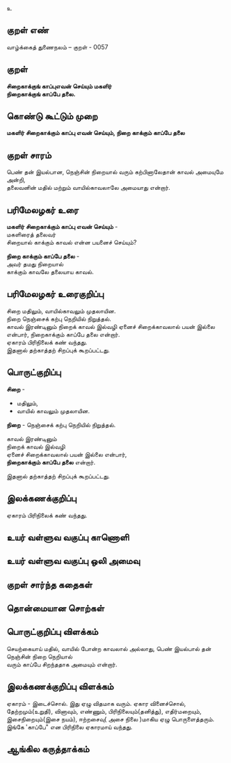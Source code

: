 உ

## குறள் எண் 

வாழ்க்கைத் துணைநலம் – குறள் - 0057  

## குறள் 

**சிறைகாக்குங் காப்புஎவன் செய்யும் மகளிர்  
நிறைகாக்குங் காப்பே தலை.** 

## கொண்டு கூட்டும் முறை

**மகளிர் சிறைகாக்கும் காப்பு எவன் செய்யும், நிறை காக்கும் காப்பே தலை**  

## குறள் சாரம் 
 
 பெண் தன் இயல்பான, நெஞ்சின் நிறையால் வரும் கற்பினாலேதான் காவல் அமையுமே அன்றி,  
 தலைவனின் மதில் மற்றும் வாயில்காவலாலே அமையாது என்றார்.

## பரிமேலழகர் உரை

**மகளிர் சிறைகாக்கும் காப்பு எவன் செய்யும்** -  
மகளிரைத் தலைவர்  
சிறையால் காக்கும் காவல் என்ன பயனைச் செய்யும்?  

**நிறை காக்கும் காப்பே தலை** -  
அவர் தமது நிறையால்  
காக்கும் காவலே தலையாய காவல்.  

## பரிமேலழகர் உரைகுறிப்பு   

சிறை மதிலும், வாயில்காவலும் முதலாயின.  
நிறை நெஞ்சைக் கற்பு நெறியில் நிறுத்தல்.  
காவல் இரண்டினும் நிறைக் காவல் இல்வழி ஏனைச் சிறைக்காவலால் பயன் இல்லை என்பார், நிறைகாக்கும் காப்பே தலை என்றார்.  
ஏகாரம் பிரிநிலைக் கண் வந்தது.  
இதனால் தற்காத்தற் சிறப்புக் கூறப்பட்டது.  

## பொருட்குறிப்பு 

**சிறை** - 
* மதிலும்,  
* வாயில் காவலும் முதலாயின.  

**நிறை** - நெஞ்சைக் கற்பு நெறியில் நிறுத்தல்.

காவல் இரண்டினும்  
நிறைக் காவல் இல்வழி  
ஏனைச் சிறைக்காவலால் பயன் இல்லை என்பார்,  
**நிறைகாக்கும் காப்பே தலை** என்றார்.  

இதனால் தற்காத்தற் சிறப்புக் கூறப்பட்டது. 

## இலக்கணக்குறிப்பு  

ஏகாரம் பிரிநிலைக் கண் வந்தது.  

## உயர் வள்ளுவ வகுப்பு காணொளி


## உயர் வள்ளுவ வகுப்பு ஒலி அமைவு 

 
## குறள் சார்ந்த கதைகள் 


## தொன்மையான சொற்கள்


## பொருட்குறிப்பு விளக்கம் 

செயற்கையாய் மதில், வாயில் போன்ற காவலால் அல்லாது, பெண் இயல்பால் தன் நெஞ்சின் நிறை நெறியால்  
வரும் காப்பே சிறந்ததாக அமையும் என்றார். 

## இலக்கணக்குறிப்பு விளக்கம்  

ஏகாரம் - இடைச்சொல். இது ஏழு விதமாக வரும்.
ஏகார வினைச்சொல்,
தேற்றமும்(உறுதி), வினாவும், எண்ணும், பிரிநிலையும்(தனித்து),
எதிர்மறையும், இசைநிறையும்(இசை நயம்), ஈற்றசைவு( அசை நிலை )மாகிய
ஏழு பொருளைத்தரும்.
இங்கே 'காப்பே" என பிரிநிலை ஏகாரமாய் வந்தது. 

## ஆங்கில கருத்தாக்கம் 


